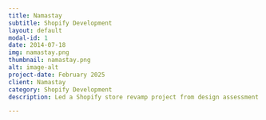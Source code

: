 ```yaml
---
title: Namastay
subtitle: Shopify Development
layout: default
modal-id: 1
date: 2014-07-18
img: namastay.png
thumbnail: namastay.png
alt: image-alt
project-date: February 2025
client: Namastay
category: Shopify Development
description: Led a Shopify store revamp project from design assessment to launch. The merchant initially provided their own design, but upon review, I identified several layout issues from an e-commerce usability perspective. I proposed improvements aligned with best practices, which the client approved. I then handled the end-to-end development of key storefront pages—including the homepage, product page, collection page, cart page, and more—to ensure the store was fully optimized and ready for customer engagement.

---
```


